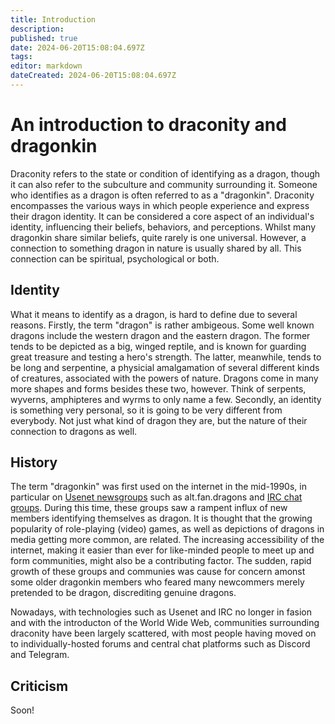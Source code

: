```yaml
---
title: Introduction
description: 
published: true
date: 2024-06-20T15:08:04.697Z
tags: 
editor: markdown
dateCreated: 2024-06-20T15:08:04.697Z
---
```


# An introduction to draconity and dragonkin
Draconity refers to the state or condition of identifying as a dragon, though it can also refer to the subculture and community surrounding it. Someone who identifies as a dragon is often referred to as a "dragonkin". Draconity encompasses the various ways in which people experience and express their dragon identity. It can be considered a core aspect of an individual's identity, influencing their beliefs, behaviors, and perceptions. Whilst many dragonkin share similar beliefs, quite rarely is one universal. However, a connection to something dragon in nature is usually shared by all. This connection can be spiritual, psychological or both.

## Identity
What it means to identify as a dragon, is hard to define due to several reasons. Firstly, the term "dragon" is rather ambigeous. Some well known dragons include the western dragon and the eastern dragon. The former tends to be depicted as a big, winged reptile, and is known for guarding great treasure and testing a hero's strength. The latter, meanwhile, tends to be long and serpentine, a physicial amalgamation of several different kinds of creatures, associated with the powers of nature. Dragons come in many more shapes and forms besides these two, however. Think of serpents, wyverns, amphipteres and wyrms to only name a few. Secondly, an identity is something very personal, so it is going to be very different from everybody. Not just what kind of dragon they are, but the nature of their connection to dragons as well. 

## History
<!-- The history of otherkin, not just dragonkin, should be included as well! -->

The term "dragonkin" was first used on the internet in the mid-1990s, in particular on [Usenet newsgroups](https://en.wikipedia.org/wiki/Usenet_newsgroup) such as alt.fan.dragons and [IRC chat groups](https://en.wikipedia.org/wiki/Internet_Relay_Chat). During this time, these groups saw a rampent influx of new members identifying themselves as dragon. It is thought that the growing popularity of role-playing (video) games, as well as depictions of dragons in media getting more common, are related. The increasing accessibility of the internet, making it easier than ever for like-minded people to meet up and form communities, might also be a contributing factor. The sudden, rapid growth of these groups and communies was cause for concern amonst some older dragonkin members who feared many newcommers merely pretended to be dragon, discrediting genuine dragons.

Nowadays, with technologies such as Usenet and IRC no longer in fasion and with the introducton of the World Wide Web, communities surrounding draconity have been largely scattered, with most people having moved on to individually-hosted forums and central chat platforms such as Discord and Telegram.

## Criticism

Soon!